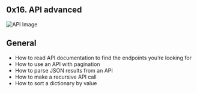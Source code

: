 ## 0x16. API advanced

![API Image](https://s3.amazonaws.com/intranet-projects-files/holbertonschool-sysadmin_devops/314/WIxXad8.png)

## General

- How to read API documentation to find the endpoints you’re looking for
- How to use an API with pagination
- How to parse JSON results from an API
- How to make a recursive API call
- How to sort a dictionary by value